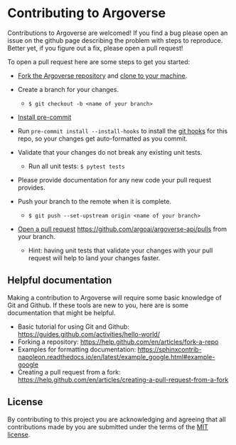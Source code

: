 # Contributing to Argoverse

Contributions to Argoverse are welcomed!  If you find a bug please open an issue on the github page describing the problem with steps to reproduce.  Better yet, if you figure out a fix, please open a pull request!

To open a pull request here are some steps to get you started:

- [Fork the Argoverse repository](https://help.github.com/en/articles/fork-a-repo) and [clone to your machine](https://help.github.com/en/articles/cloning-a-repository).

- Create a branch for your changes.
  - `$ git checkout -b <name of your branch>`

- [Install pre-commit](https://pre-commit.com/#install)
- Run `pre-commit install --install-hooks` to install the [git hooks](https://githooks.com/) for this repo, so your changes get auto-formatted as you commit.

- Validate that your changes do not break any existing unit tests.
  - Run all unit tests: `$ pytest tests`

- Please provide documentation for any new code your pull request provides.

- Push your branch to the remote when it is complete.
  - `$ git push --set-upstream origin <name of your branch>`

- [Open a pull request](https://help.github.com/en/articles/creating-a-pull-request-from-a-fork) https://github.com/argoai/argoverse-api/pulls from your branch.
  - Hint: having unit tests that validate your changes with your pull
    request will help to land your changes faster.


## Helpful documentation

Making a contribution to Argoverse will require some basic knowledge of Git and Github.  If these tools are new to you, here are is some documentation that might be helpful.

- Basic tutorial for using Git and Github: https://guides.github.com/activities/hello-world/
- Forking a repository: https://help.github.com/en/articles/fork-a-repo
- Examples for formatting documentation: https://sphinxcontrib-napoleon.readthedocs.io/en/latest/example_google.html#example-google
- Creating a pull request from a fork: https://help.github.com/en/articles/creating-a-pull-request-from-a-fork

## License

By contributing to this project you are acknowledging and agreeing that all contributions made by you are submitted under the terms of the [MIT license](./LICENSE).
